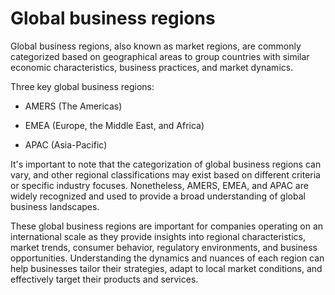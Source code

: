 # Global business regions

Global business regions, also known as market regions, are commonly categorized based on geographical areas to group countries with similar economic characteristics, business practices, and market dynamics.

Three key global business regions:

* AMERS (The Americas)

* EMEA (Europe, the Middle East, and Africa)

* APAC (Asia-Pacific)

It's important to note that the categorization of global business regions can vary, and other regional classifications may exist based on different criteria or specific industry focuses. Nonetheless, AMERS, EMEA, and APAC are widely recognized and used to provide a broad understanding of global business landscapes.

These global business regions are important for companies operating on an international scale as they provide insights into regional characteristics, market trends, consumer behavior, regulatory environments, and business opportunities. Understanding the dynamics and nuances of each region can help businesses tailor their strategies, adapt to local market conditions, and effectively target their products and services.

